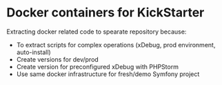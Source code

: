 Docker containers for KickStarter
=================================

Extracting docker related code to spearate repository because:
 * To extract scripts for complex operations (xDebug, prod environment, auto-install)
 * Create versions for dev/prod
 * Create version for preconfigured xDebug with PHPStorm
 * Use same docker infrastructure for fresh/demo Symfony project
